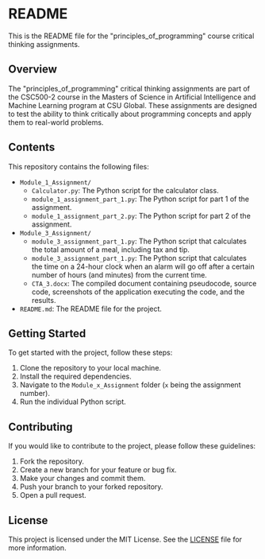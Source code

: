 # README

This is the README file for the "principles_of_programming" course critical thinking assignments.

## Overview

The "principles_of_programming" critical thinking assignments are part of the CSC500-2 course in the Masters of Science in Artificial Intelligence and Machine Learning program at CSU Global. These assignments are designed to test the ability to think critically about programming concepts and apply them to real-world problems.

## Contents

This repository contains the following files:

- `Module_1_Assignment/`
  - `Calculator.py`: The Python script for the calculator class.
  - `module_1_assignment_part_1.py`: The Python script for part 1 of the assignment.
  - `module_1_assignment_part_2.py`: The Python script for part 2 of the assignment.
- `Module_3_Assignment/`
  - `module_3_assignment_part_1.py`: The Python script that calculates the total amount of a meal, including tax and tip.
  - `module_3_assignment_part_1.py`: The Python script that calculates the time on a 24-hour clock when an alarm will go off after a certain number of hours (and minutes) from the current time.
  - `CTA_3.docx`: The compiled document containing pseudocode, source code, screenshots of the application executing the code, and the results.
- `README.md`: The README file for the project.

## Getting Started

To get started with the project, follow these steps:

1. Clone the repository to your local machine.
2. Install the required dependencies.
3. Navigate to the `Module_x_Assignment` folder (`x` being the assignment number).
4. Run the individual Python script.

## Contributing

If you would like to contribute to the project, please follow these guidelines:

1. Fork the repository.
2. Create a new branch for your feature or bug fix.
3. Make your changes and commit them.
4. Push your branch to your forked repository.
5. Open a pull request.

## License

This project is licensed under the MIT License. See the [LICENSE](LICENSE) file for more information.
